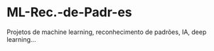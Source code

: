 # ML-Rec.-de-Padr-es
Projetos de machine learning, reconhecimento de padrões, IA,  deep learning...
